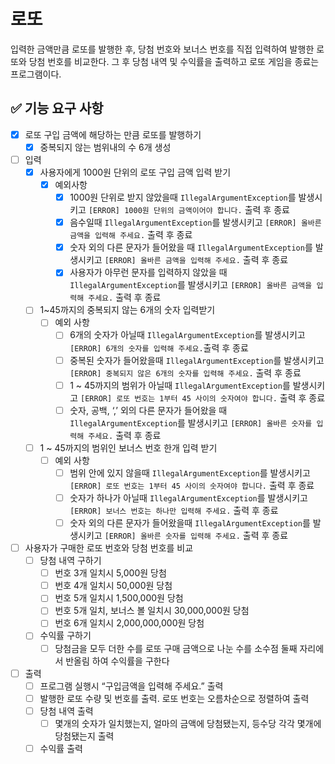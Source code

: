 # 로또
입력한 금액만큼 로또를 발행한 후, 당첨 번호와 보너스 번호를 직접 입력하여 발행한 로또와 당첨 번호를 비교한다. 그 후 당첨 내역 및 수익률을 출력하고 로또 게임을 종료는 프로그램이다.

## ✅ 기능 요구 사항

- [x]  로또 구입 금액에 해당하는 만큼 로또를 발행하기
    - [x]  중복되지 않는 범위내의 수 6개 생성
- [ ]  입력
    - [x]  사용자에게 1000원 단위의 로또 구입 금액 입력 받기
        - [x]  예외사항
            - [x]  1000원 단위로 받지 않았을때 `IllegalArgumentException`를 발생시키고 `[ERROR] 1000원 단위의 금액이어야 합니다.` 출력 후 종료
            - [x]  음수일때 `IllegalArgumentException`를 발생시키고 `[ERROR] 올바른 금액을 입력해 주세요.` 출력 후 종료
            - [x]  숫자 외의 다른 문자가 들어왔을 때 `IllegalArgumentException`를 발생시키고 `[ERROR] 올바른 금액을 입력해 주세요.` 출력 후 종료
            - [x]  사용자가 아무런 문자를 입력하지 않았을 때 `IllegalArgumentException`를 발생시키고 `[ERROR] 올바른 금액을 입력해 주세요.` 출력 후 종료
    - [ ]  1~45까지의 중복되지 않는 6개의 숫자 입력받기
        - [ ]  예외 사항
            - [ ]  6개의 숫자가 아닐때 `IllegalArgumentException`를 발생시키고 `[ERROR] 6개의 숫자를 입력해 주세요.`출력 후 종료
            - [ ]  중복된 숫자가 들어왔을때 `IllegalArgumentException`를 발생시키고 `[ERROR] 중복되지 않은 6개의 숫자를 입력해 주세요.` 출력 후 종료
            - [ ]  1 ~ 45까지의 범위가 아닐때 `IllegalArgumentException`를 발생시키고 `[ERROR] 로또 번호는 1부터 45 사이의 숫자여야 합니다.` 출력 후 종료
            - [ ]  숫자, 공백, ‘,’ 외의 다른 문자가 들어왔을 때 `IllegalArgumentException`를 발생시키고 `[ERROR] 올바른 숫자를 입력해 주세요.` 출력 후 종료
    - [ ]  1 ~ 45까지의 범위인 보너스 번호 한개 입력 받기
        - [ ]  예외 사항
            - [ ]  범위 안에 있지 않을때 `IllegalArgumentException`를 발생시키고 `[ERROR] 로또 번호는 1부터 45 사이의 숫자여야 합니다.` 출력 후 종료
            - [ ]  숫자가 하나가 아닐때 `IllegalArgumentException`를 발생시키고 `[ERROR] 보너스 번호는 하나만 입력해 주세요.` 출력 후 종료
            - [ ]  숫자 외의 다른 문자가 들어왔을때 `IllegalArgumentException`를 발생시키고 `[ERROR] 올바른 숫자를 입력해 주세요.` 출력 후 종료
- [ ]  사용자가 구매한 로또 번호와 당첨 번호를 비교
    - [ ]  당첨 내역 구하기
        - [ ]  번호 3개 일치시 5,000원 당첨
        - [ ]  번호 4개 일치시 50,000원 당첨
        - [ ]  번호 5개 일치시 1,500,000원 당첨
        - [ ]  번호 5개 일치, 보너스 볼 일치시 30,000,000원 당첨
        - [ ]  번호 6개 일치시 2,000,000,000원 당첨
    - [ ]  수익률 구하기
        - [ ]  당첨금을 모두 더한 수를 로또 구매 금액으로 나눈 수를 소수점 둘째 자리에서 반올림 하여 수익률을 구한다
- [ ]  출력
    - [ ]  프로그램 실행시 “구입금액을 입력해 주세요.” 출력
    - [ ]  발행한 로또 수량 및 번호를 출력. 로또 번호는 오름차순으로 정렬하여 출력
    - [ ]  당첨 내역 출력
        - [ ]  몇개의 숫자가 일치했는지, 얼마의 금액에 당첨됐는지, 등수당 각각 몇개에 당첨됐는지 출력
    - [ ]  수익률 출력